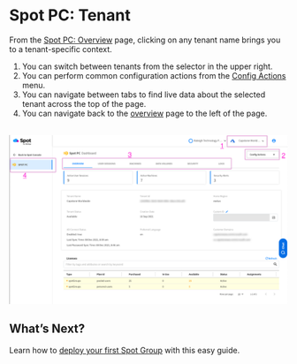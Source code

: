 <meta name="robots" content="noindex">

# Spot PC: Tenant
From the [Spot PC: Overview](spot-pc/features/spot-pc-console/overview) page, clicking on any tenant name brings you to a tenant-specific context.

1. You can switch between tenants from the selector in the upper right.
2. You can perform common configuration actions from the [Config Actions](spot-pc/features/spot-pc-console/tenant/config-actions) menu.
3. You can navigate between tabs to find live data about the selected tenant across the top of the page.
4. You can navigate back to the [overview](spot-pc/features/spot-pc-console/tenant/overview) page to the left of the page.

<br><a href="https://docs.spot.io/spot-pc/_media/features-spot-pc-console-tenant-01.png" target="_blank"><img src="/spot-pc/_media/features-spot-pc-console-tenant-01.png" alt="Click to Enlarge" width="1000"> </a>

## What’s Next?

Learn how to [deploy your first Spot Group](spot-pc/tutorials/deploy-spot-pc) with this easy guide.
